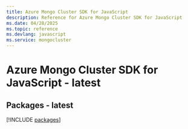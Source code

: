 ```yaml
---
title: Azure Mongo Cluster SDK for JavaScript
description: Reference for Azure Mongo Cluster SDK for JavaScript
ms.date: 04/28/2025
ms.topic: reference
ms.devlang: javascript
ms.service: mongocluster
---
```

# Azure Mongo Cluster SDK for JavaScript - latest
## Packages - latest
[!INCLUDE [packages](mongo-cluster-index.md)]